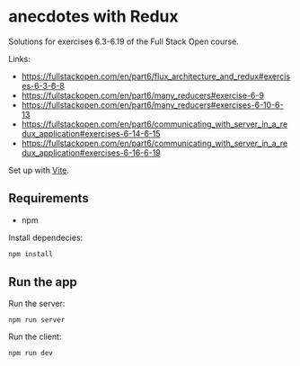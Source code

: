 # anecdotes with Redux

Solutions for exercises 6.3-6.19 of the Full Stack Open course.

Links:
* https://fullstackopen.com/en/part6/flux_architecture_and_redux#exercises-6-3-6-8
* https://fullstackopen.com/en/part6/many_reducers#exercise-6-9
* https://fullstackopen.com/en/part6/many_reducers#exercises-6-10-6-13
* https://fullstackopen.com/en/part6/communicating_with_server_in_a_redux_application#exercises-6-14-6-15
* https://fullstackopen.com/en/part6/communicating_with_server_in_a_redux_application#exercises-6-16-6-19

Set up with [Vite](https://github.com/vitejs/vite).

## Requirements

* npm

Install dependecies:

```bash
npm install
```

## Run the app

Run the server:
```
npm run server
```

Run the client:
```
npm run dev
```
